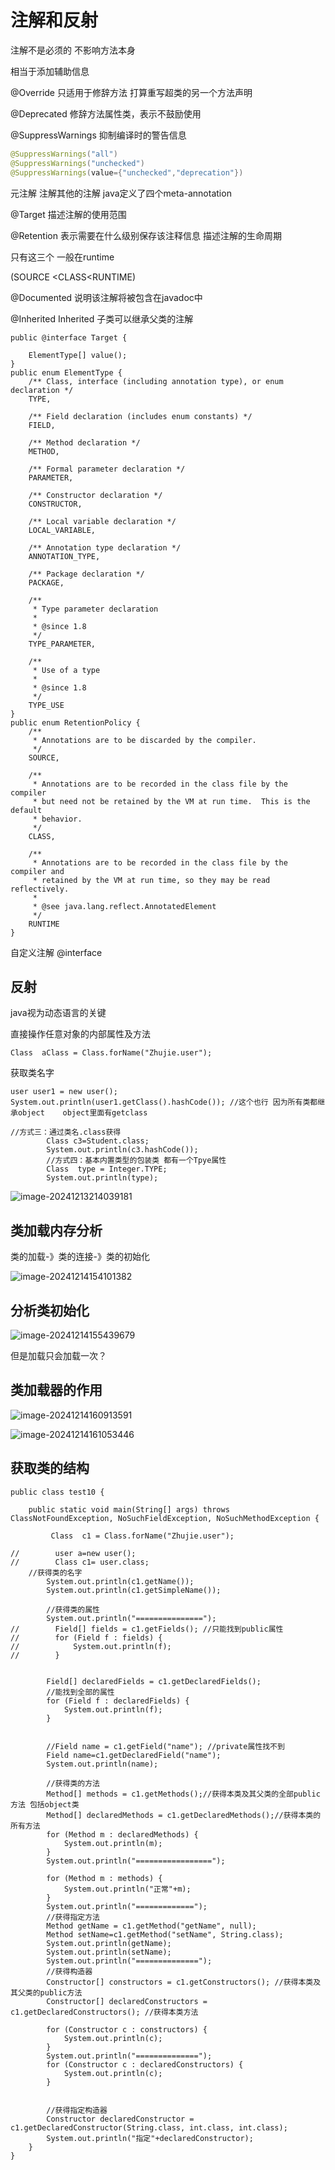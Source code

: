 # 注解和反射

注解不是必须的  不影响方法本身

相当于添加辅助信息

@Override  只适用于修辞方法  打算重写超类的另一个方法声明

@Deprecated 修辞方法属性类，表示不鼓励使用    

@SuppressWarnings   抑制编译时的警告信息

```java
@SuppressWarnings("all")
@SuppressWarnings("unchecked")
@SuppressWarnings(value={"unchecked","deprecation"})
```



元注解  注解其他的注解   java定义了四个meta-annotation

@Target   描述注解的使用范围

@Retention  表示需要在什么级别保存该注释信息  描述注解的生命周期

只有这三个 一般在runtime

(SOURCE <CLASS<RUNTIME)

 @Documented    说明该注解将被包含在javadoc中

@Inherited   Inherited 子类可以继承父类的注解

```
public @interface Target {
 
    ElementType[] value();
}
public enum ElementType {
    /** Class, interface (including annotation type), or enum declaration */
    TYPE,

    /** Field declaration (includes enum constants) */
    FIELD,

    /** Method declaration */
    METHOD,

    /** Formal parameter declaration */
    PARAMETER,

    /** Constructor declaration */
    CONSTRUCTOR,

    /** Local variable declaration */
    LOCAL_VARIABLE,

    /** Annotation type declaration */
    ANNOTATION_TYPE,

    /** Package declaration */
    PACKAGE,

    /**
     * Type parameter declaration
     *
     * @since 1.8
     */
    TYPE_PARAMETER,

    /**
     * Use of a type
     *
     * @since 1.8
     */
    TYPE_USE
}
public enum RetentionPolicy {
    /**
     * Annotations are to be discarded by the compiler.
     */
    SOURCE,

    /**
     * Annotations are to be recorded in the class file by the compiler
     * but need not be retained by the VM at run time.  This is the default
     * behavior.
     */
    CLASS,

    /**
     * Annotations are to be recorded in the class file by the compiler and
     * retained by the VM at run time, so they may be read reflectively.
     *
     * @see java.lang.reflect.AnnotatedElement
     */
    RUNTIME
}

```



自定义注解  @interface 



## 反射

java视为动态语言的关键

直接操作任意对象的内部属性及方法

```
Class  aClass = Class.forName("Zhujie.user");
```

获取类名字   

```
user user1 = new user();
System.out.println(user1.getClass().hashCode()); //这个也行 因为所有类都继承object    object里面有getclass

//方式三：通过类名.class获得
        Class c3=Student.class;
        System.out.println(c3.hashCode());
        //方式四：基本内置类型的包装类 都有一个Tpye属性
        Class  type = Integer.TYPE;
        System.out.println(type);
```

![image-20241213214039181](C:\Users\Administrator\AppData\Roaming\Typora\typora-user-images\image-20241213214039181.png)

## 类加载内存分析

类的加载-》类的连接-》类的初始化



![image-20241214154101382](C:\Users\Administrator\AppData\Roaming\Typora\typora-user-images\image-20241214154101382.png)

## 分析类初始化

![image-20241214155439679](C:\Users\Administrator\AppData\Roaming\Typora\typora-user-images\image-20241214155439679.png)

但是加载只会加载一次？



## 类加载器的作用

![image-20241214160913591](C:\Users\Administrator\AppData\Roaming\Typora\typora-user-images\image-20241214160913591.png)

![image-20241214161053446](C:\Users\Administrator\AppData\Roaming\Typora\typora-user-images\image-20241214161053446.png)



## 获取类的结构

```
public class test10 {

    public static void main(String[] args) throws ClassNotFoundException, NoSuchFieldException, NoSuchMethodException {

         Class  c1 = Class.forName("Zhujie.user");

//        user a=new user();
//        Class c1= user.class;
    //获得类的名字
        System.out.println(c1.getName());
        System.out.println(c1.getSimpleName());
        
        //获得类的属性
        System.out.println("===============");
//        Field[] fields = c1.getFields(); //只能找到public属性
//        for (Field f : fields) {
//            System.out.println(f);
//        }


        Field[] declaredFields = c1.getDeclaredFields();
        //能找到全部的属性
        for (Field f : declaredFields) {
            System.out.println(f);
        }


        //Field name = c1.getField("name"); //private属性找不到
        Field name=c1.getDeclaredField("name");
        System.out.println(name);

        //获得类的方法
        Method[] methods = c1.getMethods();//获得本类及其父类的全部public方法 包括object类
        Method[] declaredMethods = c1.getDeclaredMethods();//获得本类的所有方法
        for (Method m : declaredMethods) {
            System.out.println(m);
        }
        System.out.println("=================");

        for (Method m : methods) {
            System.out.println("正常"+m);
        }
        System.out.println("=============");
        //获得指定方法
        Method getName = c1.getMethod("getName", null);
        Method setName=c1.getMethod("setName", String.class);
        System.out.println(getName);
        System.out.println(setName);
        System.out.println("==============");
        //获得构造器
        Constructor[] constructors = c1.getConstructors(); //获得本类及其父类的public方法
        Constructor[] declaredConstructors = c1.getDeclaredConstructors(); //获得本类方法

        for (Constructor c : constructors) {
            System.out.println(c);
        }
        System.out.println("==============");
        for (Constructor c : declaredConstructors) {
            System.out.println(c);
        }


        //获得指定构造器
        Constructor declaredConstructor = c1.getDeclaredConstructor(String.class, int.class, int.class);
        System.out.println("指定"+declaredConstructor);
    }
}
```
